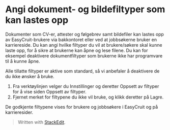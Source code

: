 # Angi dokument- og bildefiltyper som kan lastes opp

Dokumenter som CV-er, attester og følgebrev samt bildefiler kan lastes opp av EasyCruit-brukere via bakkontoret eller ved at jobbsøkerne bruker en karriereside. Du kan angi hvilke filtyper du vil at brukere/søkere skal kunne laste opp, for å sikre at brukerne kan åpne og lese filene. Du kan for eksempel deaktivere dokumentfiltyper som brukerne ikke har programvare til å kunne åpne.

Alle tillatte filtyper er aktive som standard, så vi anbefaler å deaktivere de du ikke ønsker å bruke.

1.  Fra  verktøylinjen  velger du  Innstillinger  og deretter  Oppsett av filtyper  for å vise siden  Oppsett av filtyper.
2.  Fjernet merket for filtypene du ikke vil bruke, og klikk deretter på  Lagre.

De godkjente filtypene vises for brukere og jobbsøkere i EasyCruit og på karrieresider.


> Written with [StackEdit](https://stackedit.io/).
<!--stackedit_data:
eyJoaXN0b3J5IjpbLTEwOTg4MTc2MF19
-->